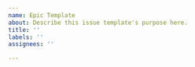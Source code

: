 ```yaml
---
name: Epic Template
about: Describe this issue template's purpose here.
title: ''
labels: ''
assignees: ''

---
```



